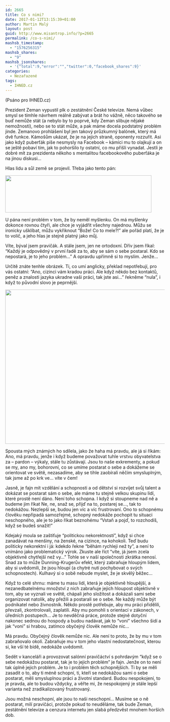 ```yaml
---
id: 2665
title: Co s nimi?
date: 2017-01-12T13:15:39+01:00
author: Martin Malý
layout: post
guid: http://www.misantrop.info/?p=2665
permalink: /co-s-nimi/
mashsb_timestamp:
  - "1576256315"
mashsb_shares:
  - "9"
mashsb_jsonshares:
  - '{"total":9,"error":"","twitter":0,"facebook_shares":9}'
categories:
  - Nezařazené
tags:
  - IHNED.cz
---
```

(Psáno pro IHNED.cz)

Prezident Zeman vypustil plk o zestátnění České televize. Nemá vůbec smysl se tímhle návrhem reálně zabývat a brát ho vážně, něco takového se buď nemůže stát (a nebylo by to poprvé, kdy Zeman slibuje nějaké nemožnosti), nebo se to stát může, a pak máme docela podstatný problém jinde. Zemanovo prohlášení byl jen takový průzkumný balónek, který má dvě funkce. Kámošům ukázat, že je na jejich straně, oponenty rozzuřit. Asi jako když puberťák píše nesmysly na Facebook &#8211; kámíci mu to olajkují a on se ještě pobaví tím, jak to pohoršilo ty ostatní, co mu přišli vynadat. Jestli je dobré mít za prezidenta někoho s mentalitou facebookového puberťáka je na jinou diskusi…

Hlas lidu a sůl země se projevil. Třeba jako tento pán:

<img class="aligncenter size-full wp-image-2666" src="http://www.misantrop.info/wp-content/uploads/2017/01/image01.png" alt="" width="462" height="117" srcset="https://www.misantrop.info/wp-content/uploads/2017/01/image01.png 462w, https://www.misantrop.info/wp-content/uploads/2017/01/image01-200x51.png 200w" sizes="(max-width: 462px) 100vw, 462px" /> 

U pána není problém v tom, že by neměl myšlenku. On má myšlenky dokonce rovnou čtyři, ale chce je vyjádřit všechny najednou. Můžu se ironicky ušklíbat, můžu vykřiknout “Bože! Co to mele?!” ale pořád platí, že je to volič, a jeho hlas je stejně platný jako můj.

Víte, býval jsem pravičák. A stále jsem, jen ne ortodoxní. Dřív jsem říkal: “Každý je odpovědný v první řadě za to, aby se sám o sebe postaral. Kdo se nepostará, je to jeho problém…” A opravdu upřímně si to myslím. Jenže…

Určitě znáte tenhle obrázek. Ti, co umí anglicky, překlad nepotřebují, pro vás ostatní: “Ano, cizinci vám kradou práci. Ale když někdo bez kontaktů, peněz a znalosti jazyka ukradne vaši práci, tak jste asi…” řekněme “nula”, i když to původní slovo je peprnější.

<img class="aligncenter size-full wp-image-2667" src="http://www.misantrop.info/wp-content/uploads/2017/01/image00.jpg" alt="" width="660" height="486" srcset="https://www.misantrop.info/wp-content/uploads/2017/01/image00.jpg 660w, https://www.misantrop.info/wp-content/uploads/2017/01/image00-200x147.jpg 200w, https://www.misantrop.info/wp-content/uploads/2017/01/image00-500x368.jpg 500w" sizes="(max-width: 660px) 100vw, 660px" /> 

Spousta mých známých ho sdílela, jako že haha má pravdu, ale já si říkám: Ano, má pravdu, jenže i když budeme považovat tuhle vrstvu obyvatelstva za &#8211; pardon &#8211; výkaly, stále tu zůstávají. Jsou to naše exkrementy, a pokud se my, ano my, bohorovní, co se umíme postarat o sebe a dokážeme se orientovat ve světě, nezasadíme, aby se tihle zaobírali něčím smysluplným, tak jsme až po krk ve… víte v čem!

Jasně, je fajn mít vzdělání a schopnosti a od dětství si rozvíjet svůj talent a dokázat se postarat sám o sebe, ale máme tu stejně velkou skupinu lidí, které prostě není dáno. Není toho schopna. I když si stoupneme nad ně a budeme jim říkat Ne, ne, snaž se, přijď na to, postarej se…, tak to nedokážou. Nezlepší se, budou jen víc a víc frustrovaní. Ono to schopnému člověku nepřipadá samozřejmé, schopný nedokáže pochopit tu situaci neschopného, ale je to jako říkat beznohému “Vstaň a pojď, to rozchodíš, když se budeš snažit!”

Kdejaký moula se zaštiťuje “politickou nekorektností”, když si chce zanadávat na menšiny, na ženské, na cizince, na kohokoli. Teď budu politicky nekorektní i já: kdekdo řekne “běhám rychleji než ty”, a není to vnímáno jako problematický výrok. Zkuste ale říct “víte, já jsem zcela objektivně chytřejší než vy…” Tohle se v naší společnosti zkrátka nenosí. Snad za to může Dunning-Krugerův efekt, který zabraňuje hloupým lidem, aby si uvědomili, že jsou hloupí (a chytré nutí pochybovat o svých schopnostech). Kulhavý si o sobě nebude myslet, že je skvělý běžec…

Když to celé shrnu: máme tu masu lidí, která je objektivně hloupější, a nezanedbatelnému množství z nich zabraňuje jejich hloupost objektivně v tom, aby se vyznali ve světě, chápali jeho složitost a dokázali sami sebe organizovat natolik, aby přežili a postarali se o sebe. Ne každý může být podnikatel nebo živnostník. Někdo prostě potřebuje, aby mu práci přidělili, převzali, zkontrolovali, zaplatili. Aby mu pomohli s orientací v zákonech, v úředních postupech… Je to nevděčná práce, protože stejně dotyční nakonec sednou do hospody a budou nadávat, jak to “voni” všechno šidí a jak “voni” si hrabou, zatímco obyčejný člověk nemůže nic…

Má pravdu. Obyčejný člověk nemůže nic. Ale není to proto, že by mu v tom zabraňovalo okolí. Zabraňuje mu v tom jeho vlastní nedostatečnost, kterou si, ke vší té bídě, nedokáže uvědomit.

Sedět v kanceláři a provozovat salónní pravičáctví s pohrdavým “když se o sebe nedokážou postarat, tak je to jejich problém” je fajn. Jenže on to není tak úplně jejich problém. Je to i problém těch schopnějších. Ti by se měli zasadit o to, aby ti méně schopní, ti, kteří se nedokážou sami o sebe postarat, měli smysluplnou práci a životní standard. Budou nespokojení, to je pravda, ale to budou vždycky, a věřte mi, že nespokojený je stále lepší varianta než zradikalizovaný frustrovaný.

Jsou možná neschopní, ale jsou to naši neschopní… Musíme se o ně postarat, milí pravičáci, protože pokud to neuděláme, tak bude Zeman, zestátnění televize a cenzura internetu jen slabá předzvěst mnohem horších dob.